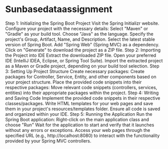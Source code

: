 # Sunbasedataassignment
Step 1: Initializing the Spring Boot Project
Visit the Spring Initializr website.
Configure your project with the necessary details:
Select "Maven" or "Gradle" as your build tool.
Choose "Java" as the language.
Specify the project's Group, Artifact, Name, and Description.
Select the latest stable version of Spring Boot.
Add "Spring Web" (Spring MVC) as a dependency.
Click on "Generate" to download the project as a ZIP file.
Step 2: Importing the Project into IDE
Extract the downloaded ZIP file.
Open your preferred IDE (IntelliJ IDEA, Eclipse, or Spring Tool Suite).
Import the extracted project as a Maven or Gradle project, depending on your build tool selection.
Step 3: Setting Up Project Structure
Create necessary packages:
Create packages for Controller, Service, Entity, and other components based on your project structure.
Place the provided code snippets into their respective packages:
Move relevant code snippets (controllers, services, entities) into their appropriate packages within the project.
Step 4: Writing and Saving Code
Implement the provided code snippets in their respective classes/packages.
Write HTML templates for your web pages and save them in your project's resources/templates folder.
Ensure all code is saved and organized within your IDE.
Step 5: Running the Application
Run the Spring Boot application:
Right-click on the main application class and choose "Run" 
Wait for the application to start and verify that it launches without any errors or exceptions.
Access your web pages through the specified URL (e.g., http://localhost:8080) to interact with the functionality provided by your Spring MVC controllers.
